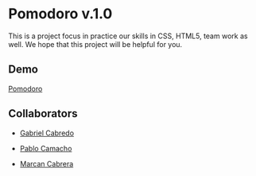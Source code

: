 # Pomodoro v.1.0

This is a project focus in practice our skills in CSS, HTML5, team work as well. We hope that this project will be helpful for you.

## Demo
[Pomodoro]()

## Collaborators


*  [Gabriel Cabredo ](https://github.com/GabrielCT19)

*  [Pablo Camacho ](https://github.com/pablodaxmon)

*  [Marcan Cabrera ](https://github.com/markandeia)
